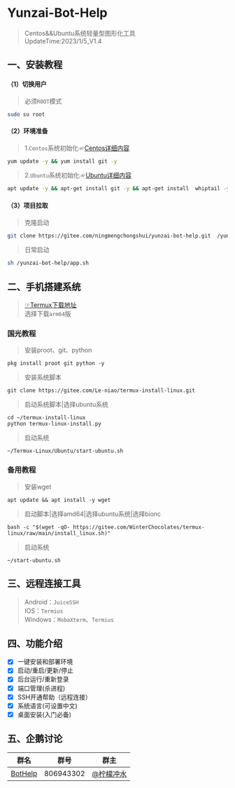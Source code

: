 # Yunzai-Bot-Help   
>Centos&&Ubuntu系统轻量型图形化工具     
UpdateTime:2023/1/5_V1.4 
## 一、安装教程 
#### （1）切换用户
>必须`ROOT`模式
```sh
sudo su root      
```
#### （2）环境准备
>1.`Centos`系统初始化☞[Centos详细内容](https://gitee.com/ningmengchongshui/yunzai-bot-help/blob/main/centos/README.md)
```sh
yum update -y && yum install git -y    
```
>2.`Ubuntu`系统初始化☞[Ubuntu详细内容](https://gitee.com/ningmengchongshui/yunzai-bot-help/blob/main/ubuntu/README.md)  
```sh
apt update -y && apt-get install git -y && apt-get install  whiptail -y
```
#### （3）项目拉取
>克隆启动
```sh
git clone https://gitee.com/ningmengchongshui/yunzai-bot-help.git  /yunzai-bot-help && chmod +x /yunzai-bot-help/*/*.sh && sh /yunzai-bot-help/app.sh
```
>日常启动
```sh
sh /yunzai-bot-help/app.sh
```
## 二、手机搭建系统
>[☞Termux下载地址](https://github.com/termux/termux-app/releases)     
>选择下载`arm64`版    

### 国光教程

>安装proot、git、python

```shell
pkg install proot git python -y
```

>安装系统脚本

```shell
git clone https://gitee.com/Le-niao/termux-install-linux.git
```

>启动系统脚本|选择ubuntu系统

```shell
cd ~/termux-install-linux
python termux-linux-install.py
```

>启动系统

```shell
~/Termux-Linux/Ubuntu/start-ubuntu.sh
```

### 备用教程

>安装wget

```shell
apt update && apt install -y wget
```

>启动脚本|选择amd64|选择ubuntu系统|选择bionc

```
bash -c "$(wget -qO- https://gitee.com/WinterChocolates/termux-linux/raw/main/install_linux.sh)"
```

>启动系统

```shell
~/start-ubuntu.sh
```




## 三、远程连接工具    
> Android：`JuiceSSH`         
> IOS：`Termius`     
> Windows：`MobaXterm`、`Termius`    
## 四、功能介绍    
- [x]  一键安装和部署环境     
- [x] 启动/重启/更新/停止
- [x] 后台运行/重新登录  
- [x] 端口管理(杀进程)    
- [x] SSH开通帮助（远程连接）   
- [x] 系统语言(可设置中文)   
- [x] 桌面安装(入门必备)      
## 五、企鹅讨论    
群名  | 群号  |  群主 
------------- | -------------  | -------------    
| [BotHelp](https://afdian.net/a/WinterChocolates) | 806943302 | [ @柠檬冲水](https://gitee.com/ningmengchongshui) | 
